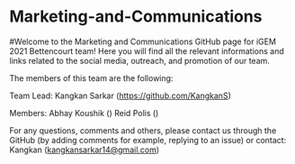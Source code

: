 # Marketing-and-Communications
#Welcome to the Marketing and Communications GitHub page for iGEM 2021 Bettencourt team! Here you will find all the relevant informations and links related to the social media, outreach, and promotion of our team.

The members of this team are the following:

Team Lead:
Kangkan Sarkar (https://github.com/KangkanS)

Members:
Abhay Koushik ()
Reid Polis ()

For any questions, comments and others, please contact us through the GitHub (by adding comments for example, replying to an issue) or contact:
Kangkan (kangkansarkar14@gmail.com)

